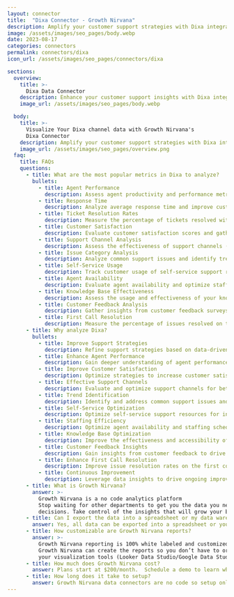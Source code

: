 ```yaml
---
layout: connector
title:  "Dixa Connector - Growth Nirvana"
description: Amplify your customer support strategies with Dixa integration, gaining actionable insights from customer data analysis.
image: /assets/images/seo_pages/body.webp
date: 2023-08-17
categories: connectors
permalink: connectors/dixa
icon_url: /assets/images/seo_pages/connectors/dixa

sections:
  overview:
    title: >-
      Dixa Data Connector
    description: Enhance your customer support insights with Dixa integration. Seamlessly merge customer data, unlocking insights that shape support strategies, agent performance, and operational excellence.
    image_url: /assets/images/seo_pages/body.webp

  body:
    title: >-
      Visualize Your Dixa channel data with Growth Nirvana's
      Dixa Connector
    description: Amplify your customer support strategies with Dixa integration, gaining actionable insights from customer data analysis.
    image_url: /assets/images/seo_pages/overview.png
  faq:
    title: FAQs
    questions:
      - title: What are the most popular metrics in Dixa to analyze?
        bullets:
          - title: Agent Performance
            description: Assess agent productivity and performance metrics.
          - title: Response Time
            description: Analyze average response time and improve customer satisfaction.
          - title: Ticket Resolution Rates
            description: Measure the percentage of tickets resolved within SLA.
          - title: Customer Satisfaction
            description: Evaluate customer satisfaction scores and gather feedback.
          - title: Support Channel Analysis
            description: Assess the effectiveness of support channels (e.g., phone, email, chat).
          - title: Issue Category Analysis
            description: Analyze common support issues and identify trends.
          - title: Self-Service Usage
            description: Track customer usage of self-service support resources.
          - title: Agent Availability
            description: Evaluate agent availability and optimize staffing schedules.
          - title: Knowledge Base Effectiveness
            description: Assess the usage and effectiveness of your knowledge base.
          - title: Customer Feedback Analysis
            description: Gather insights from customer feedback surveys and sentiment analysis.
          - title: First Call Resolution
            description: Measure the percentage of issues resolved on the first contact.
      - title: Why analyze Dixa?
        bullets:
          - title: Improve Support Strategies
            description: Refine support strategies based on data-driven insights.
          - title: Enhance Agent Performance
            description: Gain deeper understanding of agent performance and optimize training.
          - title: Improve Customer Satisfaction
            description: Optimize strategies to increase customer satisfaction and loyalty.
          - title: Effective Support Channels
            description: Evaluate and optimize support channels for better customer experiences.
          - title: Trend Identification
            description: Identify and address common support issues and emerging trends.
          - title: Self-Service Optimization
            description: Optimize self-service support resources for increased customer usage.
          - title: Staffing Efficiency
            description: Optimize agent availability and staffing schedules for high efficiency.
          - title: Knowledge Base Optimization
            description: Improve the effectiveness and accessibility of your knowledge base.
          - title: Customer Feedback Insights
            description: Gain insights from customer feedback to drive improvements and innovation.
          - title: Enhance First Call Resolution
            description: Improve issue resolution rates on the first contact, reducing escalations.
          - title: Continuous Improvement
            description: Leverage data insights to drive ongoing improvement in support operations.
      - title: What is Growth Nirvana?
        answer: >-
          Growth Nirvana is a no code analytics platform 
          Stop waiting for other departments to get you the data you need to make critical business 
          decisions. Take control of the insights that will grow your business.
      - title: Can I export the data into a spreadsheet or my data warehouse?
        answer: Yes, all data can be exported into a spreadsheet or your data warehouse (Google BigQuery, AWS, Snowflake, Azure, etc)
      - title: How customizable are Growth Nirvana reports?
        answer: >-
          Growth Nirvana reporting is 100% white labeled and customized to your specifications.
          Growth Nirvana can create the reports so you don’t have to or you can connect
          your visualization tools (Looker Data Studio/Google Data Studio, Tableau, PowerBI, etc) to Growth Nirvana.
      - title: How much does Growth Nirvana cost?
        answer: Plans start at $200/month.  Schedule a demo to learn what plan is best for you.
      - title: How long does it take to setup?
        answer: Growth Nirvana data connectors are no code so setup only requires a few clicks.
---
```

